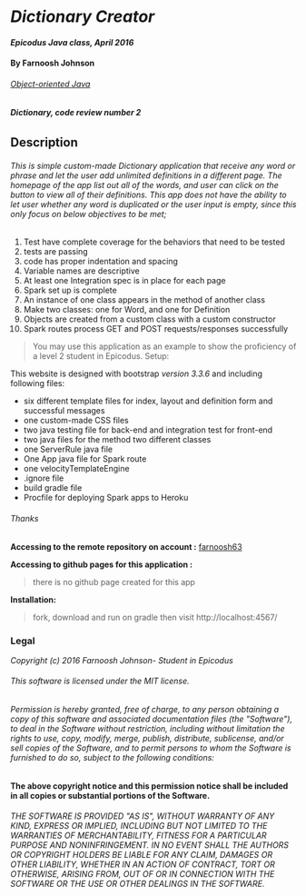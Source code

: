 # _Dictionary Creator_

#### _Epicodus Java class, April 2016_

#### **By Farnoosh Johnson**

###### _[Object-oriented Java](https://www.learnhowtoprogram.com/java/object-oriented-java/oo-independent-project-1f2c2aa2-230d-459f-82e0-adede3dfc069)_

###### **Dictionary, code review number 2**

## __Description__

###### This is simple custom-made Dictionary application that receive any word or phrase and let the user add unlimited definitions in a different page. The homepage of the app list out all of the words, and user can click on the button to view all of their definitions. This app does not have the ability to let user whether any word is duplicated or the user input is empty, since this only focus on below objectives to be met;
1. Test have complete coverage for the behaviors that need to be tested
2. tests are passing
3. code has proper indentation and spacing
4. Variable names are descriptive
5. At least one Integration spec is in place for each page
6. Spark set up is complete
7. An instance of one class appears in the method of another class
8. Make two classes: one for Word, and one for Definition
9. Objects are created from a custom class with a custom constructor
10. Spark routes process GET and POST requests/responses successfully

> You may use this application as an example to show the proficiency of a level 2 student in Epicodus.
Setup:

This website is designed with bootstrap _version 3.3.6_ and including following files:
* six different template files for index, layout and definition form and successful messages
* one custom-made CSS files
* two java testing file for back-end and integration test for front-end
* two java files for the method two different classes
* one ServerRule java file
* One App java file for Spark route
* one velocityTemplateEngine
* .ignore file
* build gradle file
* Procfile for deploying Spark apps to Heroku

###### Thanks

**Accessing to the remote repository on account :** [farnoosh63](https://github.com/Farnoosh63/Dictionary)

**Accessing to github pages for this application :**
> there is no github page created for this app

**Installation:**
>fork, download and run on gradle then visit http://localhost:4567/

### Legal

_*Copyright (c) 2016 Farnoosh Johnson- Student in Epicodus*_

###### This software is licensed under the MIT license.

###### Permission is hereby granted, free of charge, to any person obtaining a copy of this software and associated documentation files (the "Software"), to deal in the Software without restriction, including without limitation the rights to use, copy, modify, merge, publish, distribute, sublicense, and/or sell copies of the Software, and to permit persons to whom the Software is furnished to do so, subject to the following conditions:

__The above copyright notice and this permission notice shall be included in all copies or substantial portions of the Software.__

###### THE SOFTWARE IS PROVIDED "AS IS", WITHOUT WARRANTY OF ANY KIND, EXPRESS OR IMPLIED, INCLUDING BUT NOT LIMITED TO THE WARRANTIES OF MERCHANTABILITY, FITNESS FOR A PARTICULAR PURPOSE AND NONINFRINGEMENT. IN NO EVENT SHALL THE AUTHORS OR COPYRIGHT HOLDERS BE LIABLE FOR ANY CLAIM, DAMAGES OR OTHER LIABILITY, WHETHER IN AN ACTION OF CONTRACT, TORT OR OTHERWISE, ARISING FROM, OUT OF OR IN CONNECTION WITH THE SOFTWARE OR THE USE OR OTHER DEALINGS IN THE SOFTWARE.
